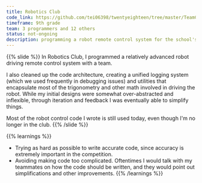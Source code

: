 ```yaml
---
title: Robotics Club
code_link: https://github.com/tei06398/twentyeighteen/tree/master/TeamCode/src/main/java/org/firstinspires/ftc/teamcode
timeframe: 9th grade
team: 3 programmers and 12 others
status: not-ongoing
description: programming a robot remote control system for the school's robotics club
---
```

{{% slide %}}
In Robotics Club, I programmed a relatively advanced robot driving remote control system with a team.

I also cleaned up the code architecture, creating a unified logging system (which we used frequently in debugging issues) and utilities that encapsulate most of the trigonometry and other math involved in driving the robot. While my initial designs were somewhat over-abstracted and inflexible, through iteration and feedback I was eventually able to simplify things.

Most of the robot control code I wrote is still used today, even though I'm no longer in the club.
{{% /slide %}}

{{% learnings %}}
* Trying as hard as possible to write accurate code, since accuracy is extremely important in the competition.
* Avoiding making code too complicated. Oftentimes I would talk with my teammates on how the code should be written, and they would point out simplifications and other improvements.
{{% /learnings %}}
